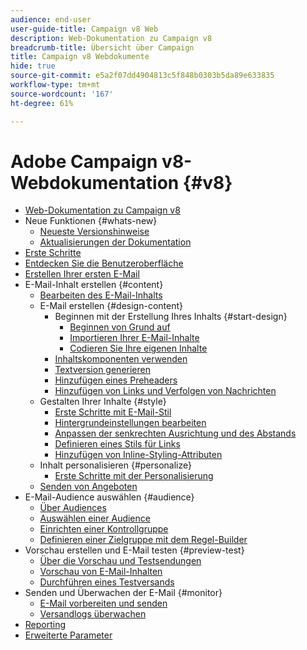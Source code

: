 ```yaml
---
audience: end-user
user-guide-title: Campaign v8 Web
description: Web-Dokumentation zu Campaign v8
breadcrumb-title: Übersicht über Campaign
title: Campaign v8 Webdokumente
hide: true
source-git-commit: e5a2f07dd4904813c5f848b0303b5da89e633835
workflow-type: tm+mt
source-wordcount: '167'
ht-degree: 61%

---
```



# Adobe Campaign v8-Webdokumentation {#v8}

+ [Web-Dokumentation zu Campaign v8](campaign-web-home.md)
+ Neue Funktionen {#whats-new}
   + [Neueste Versionshinweise](rn/release-notes.md)
   + [Aktualisierungen der Dokumentation](rn/documentation-updates.md)
+ [Erste Schritte](get-started/get-started.md)
+ [Entdecken Sie die Benutzeroberfläche](get-started/user-interface.md)
+ [Erstellen Ihrer ersten E-Mail](email/create-email.md)
+ E-Mail-Inhalt erstellen {#content}
   + [Bearbeiten des E-Mail-Inhalts](content/edit-content.md)
   + E-Mail erstellen {#design-content}
      + Beginnen mit der Erstellung Ihres Inhalts {#start-design}
         + [Beginnen von Grund auf ](content/create-email-content.md)
         + [Importieren Ihrer E-Mail-Inhalte](content/existing-content.md)
         + [Codieren Sie Ihre eigenen Inhalte](content/code-content.md)
      + [Inhaltskomponenten verwenden](content/content-components.md)
      + [Textversion generieren](content/text-version-email.md)
      + [Hinzufügen eines Preheaders](content/preheader.md)
      + [Hinzufügen von Links und Verfolgen von Nachrichten](content/message-tracking.md)
   + Gestalten Ihrer Inhalte {#style}
      + [Erste Schritte mit E-Mail-Stil](content/get-started-email-style.md)
      + [Hintergrundeinstellungen bearbeiten](content/backgrounds.md)
      + [Anpassen der senkrechten Ausrichtung und des Abstands](content/alignment-and-padding.md)
      + [Definieren eines Stils für Links](content/styling-links.md)
      + [Hinzufügen von Inline-Styling-Attributen](content/inline-styling.md)
   + Inhalt personalisieren {#personalize}
      + [Erste Schritte mit der Personalisierung](personalization/personalize.md)
   + [Senden von Angeboten](content/offers.md)
+ E-Mail-Audience auswählen {#audience}
   + [Über Audiences](audience/about-audiences.md)
   + [Auswählen einer Audience](audience/add-audience.md)
   + [Einrichten einer Kontrollgruppe](audience/control-group.md)
   + [Definieren einer Zielgruppe mit dem Regel-Builder](audience/segment-builder.md)
+ Vorschau erstellen und E-Mail testen {#preview-test}
   + [Über die Vorschau und Testsendungen](preview-test/preview-test.md)
   + [Vorschau von E-Mail-Inhalten](preview-test/preview-content.md)
   + [Durchführen eines Testversands](preview-test/proofs.md)
+ Senden und Überwachen der E-Mail {#monitor}
   + [E-Mail vorbereiten und senden](monitor/prepare-send.md)
   + [Versandlogs überwachen](monitor/delivery-logs.md)
+ [Reporting](reporting/reports.md)
+ [Erweiterte Parameter](advanced-settings/delivery-settings.md)